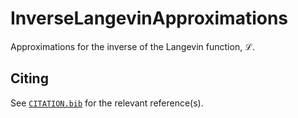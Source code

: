 # InverseLangevinApproximations

Approximations for the inverse of the Langevin function, ℒ.

## Citing

See [`CITATION.bib`](CITATION.bib) for the relevant reference(s).
